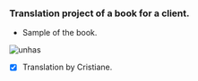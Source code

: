 ### Translation project of a book for a client.

- Sample of the book.

 ![unhas](https://github.com/user-attachments/assets/8c6d76fb-5f97-4b69-abe9-d36f4b434ad3)

- [x] Translation by Cristiane.
